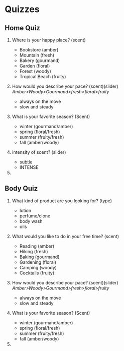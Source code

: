 # Quizzes

## Home Quiz
1. Where is your happy place? (scent)
    - Bookstore (amber)
    - Mountain (fresh)
    - Bakery (gourmand)
    - Garden (floral)
    - Forest (woody)
    - Tropical Beach (fruity)

3. How would you describe your pace? (scent)(slider)  *Amber>Woody>Gourmand>fresh>floral>fruity* 
    - always on the move
    - slow and steady

3. What is your favorite season? (Scent)
    - winter (gourmand/amber)
    - spring (floral/fresh)
    - summer (fruity/fresh)
    - fall (amber/woody)

4. intensity of scent? (slider) 
    - subtle
    - INTENSE


5. 

## Body Quiz
1. What kind of product are you looking for? (type)
    - lotion
    - perfume/clone
    - body wash
    - oils

2. What would you like to do in your free time? (scent)
    - Reading (amber)
    - Hiking (fresh)
    - Baking (gourmand)
    - Gardening (floral)
    - Camping (woody)
    - Cocktails (fruity)

3. How would you describe your pace? (scent)(slider)  *Amber>Woody>Gourmand>fresh>floral>fruity* 
    - always on the move
    - slow and steady

4. What is your favorite season? (Scent)
    - winter (gourmand/amber)
    - spring (floral/fresh)
    - summer (fruity/fresh)
    - fall (amber/woody)

5. 

